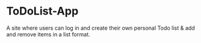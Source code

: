 # ToDoList-App
A site where users can log in and create their own personal Todo list &amp; add and remove items in a list format.
